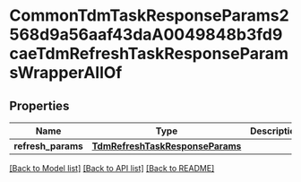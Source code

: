 # CommonTdmTaskResponseParams2568d9a56aaf43daA0049848b3fd9caeTdmRefreshTaskResponseParamsWrapperAllOf


## Properties
Name | Type | Description | Notes
------------ | ------------- | ------------- | -------------
**refresh_params** | [**TdmRefreshTaskResponseParams**](TdmRefreshTaskResponseParams.md) |  | [optional] 

[[Back to Model list]](../README.md#documentation-for-models) [[Back to API list]](../README.md#documentation-for-api-endpoints) [[Back to README]](../README.md)


